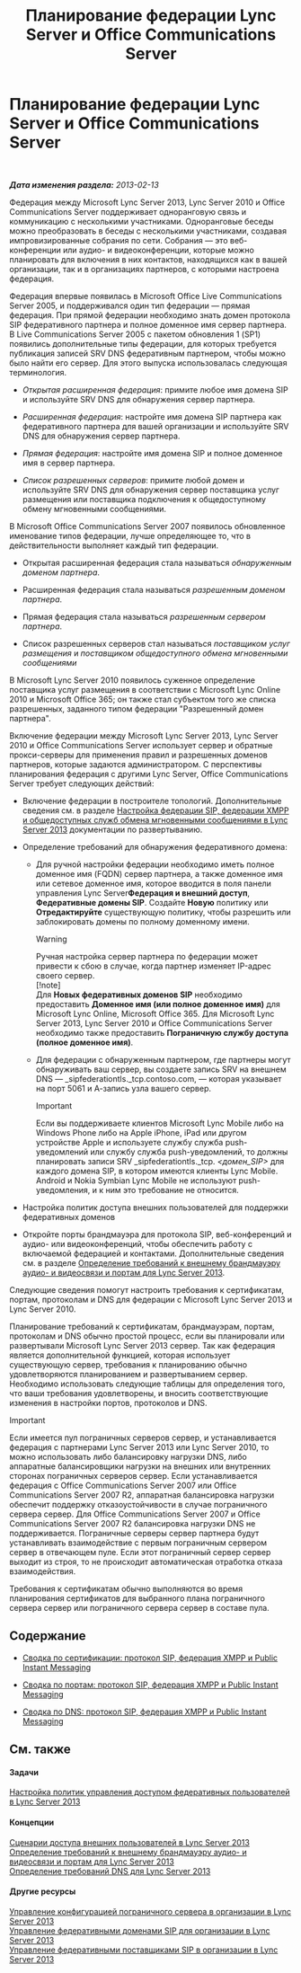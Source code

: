 ﻿---
title: Планирование федерации Lync Server и Office Communications Server
TOCTitle: Планирование федерации Lync Server и Office Communications Server
ms:assetid: c9eaf06b-054f-41a4-ad0c-499400d6c4c7
ms:mtpsurl: https://technet.microsoft.com/ru-ru/library/JJ205335(v=OCS.15)
ms:contentKeyID: 49311176
ms.date: 05/19/2016
mtps_version: v=OCS.15
ms.translationtype: HT
---

# Планирование федерации Lync Server и Office Communications Server

 

_**Дата изменения раздела:** 2013-02-13_

Федерация между Microsoft Lync Server 2013, Lync Server 2010 и Office Communications Server поддерживает одноранговую связь и коммуникацию с несколькими участниками. Одноранговые беседы можно преобразовать в беседы с несколькими участниками, создавая импровизированные собрания по сети. Собрания — это веб-конференции или аудио- и видеоконференции, которые можно планировать для включения в них контактов, находящихся как в вашей организации, так и в организациях партнеров, с которыми настроена федерация.

Федерация впервые появилась в Microsoft Office Live Communications Server 2005, и поддерживался один тип федерации — прямая федерация. При прямой федерации необходимо знать домен протокола SIP федеративного партнера и полное доменное имя сервер партнера. В Live Communications Server 2005 с пакетом обновления 1 (SP1) появились дополнительные типы федерации, для которых требуется публикация записей SRV DNS федеративным партнером, чтобы можно было найти его сервер. Для этого выпуска использовалась следующая терминология.

  - *Открытая расширенная федерация*: примите любое имя домена SIP и используйте SRV DNS для обнаружения сервер партнера.

  - *Расширенная федерация*: настройте имя домена SIP партнера как федеративного партнера для вашей организации и используйте SRV DNS для обнаружения сервер партнера.

  - *Прямая федерация*: настройте имя домена SIP и полное доменное имя в сервер партнера.

  - *Список разрешенных серверов*: примите любой домен и используйте SRV DNS для обнаружения сервер поставщика услуг размещения или поставщика подключения к общедоступному обмену мгновенными сообщениями.

В Microsoft Office Communications Server 2007 появилось обновленное именование типов федерации, лучше определяющее то, что в действительности выполняет каждый тип федерации.

  - Открытая расширенная федерация стала называться *обнаруженным доменом партнера*.

  - Расширенная федерация стала называться *разрешенным доменом партнера*.

  - Прямая федерация стала называться *разрешенным сервером партнера*.

  - Список разрешенных серверов стал называться *поставщиком услуг размещения* и *поставщиком общедоступного обмена мгновенными сообщениями*

В Microsoft Lync Server 2010 появилось суженное определение поставщика услуг размещения в соответствии с Microsoft Lync Online 2010 и Microsoft Office 365; он также стал субъектом того же списка разрешенных, заданного типом федерации "Разрешенный домен партнера".

Включение федерации между Microsoft Lync Server 2013, Lync Server 2010 и Office Communications Server использует сервер и обратные прокси-серверы для применения правил и разрешенных доменов партнеров, которые задаются администратором. С перспективы планирования федерация с другими Lync Server, Office Communications Server требует следующих действий:

  - Включение федерации в построителе топологий. Дополнительные сведения см. в разделе [Настройка федерации SIP, федерации XMPP и общедоступных служб обмена мгновенными сообщениями в Lync Server 2013](lync-server-2013-configuring-sip-federation-xmpp-federation-and-public-instant-messaging.md) документации по развертыванию.

  - Определение требований для обнаружения федеративного домена:
    
      -   
        Для ручной настройки федерации необходимо иметь полное доменное имя (FQDN) сервер партнера, а также доменное имя или сетевое доменное имя, которое вводится в поля панели управления Lync Server**Федерация и внешний доступ**, **Федеративные домены SIP**. Создайте **Новую** политику или **Отредактируйте** существующую политику, чтобы разрешить или заблокировать домены по полному доменному имени.
        
        > [!warning]  
        > Ручная настройка сервер партнера по федерации может привести к сбою в случае, когда партнер изменяет IP-адрес своего сервер.        
        > [!note]  
        > Для <strong>Новых федеративных доменов SIP</strong> необходимо предоставить <strong>Доменное имя (или полное доменное имя)</strong> для Microsoft Lync Online, Microsoft Office 365. Для Microsoft Lync Server 2013, Lync Server 2010 и Office Communications Server необходимо также предоставить <strong>Пограничную службу доступа (полное доменное имя)</strong>.    
      -   
        Для федерации с обнаруженным партнером, где партнеры могут обнаруживать ваш сервер, вы создаете запись SRV на внешнем DNS — \_sipfederationtls.\_tcp.contoso.com, — которая указывает на порт 5061 и А-запись узла вашего сервер.
        
        > [!important]  
        > Если вы поддерживаете клиентов Microsoft Lync Mobile либо на Windows Phone либо на Apple iPhone, iPad или другом устройстве Apple и используете службу служба push-уведомлений или службу служба push-уведомлений, то должны планировать записи SRV _sipfederationtls._tcp. <em>&lt;домен_SIP&gt;</em> для каждого домена SIP, в котором имеются клиенты Lync Mobile. Android и Nokia Symbian Lync Mobile не используют push-уведомления, и к ним это требование не относится.

  - Настройка политик доступа внешних пользователей для поддержки федеративных доменов

  - Откройте порты брандмауэра для протокола SIP, веб-конференций и аудио- или видеоконференций, чтобы обеспечить работу с включаемой федерацией и контактами. Дополнительные сведения см. в разделе [Определение требований к внешнему брандмауэру аудио- и видеосвязи и портам для Lync Server 2013](lync-server-2013-determine-external-a-v-firewall-and-port-requirements.md).

Следующие сведения помогут настроить требования к сертификатам, портам, протоколам и DNS для федерации с Microsoft Lync Server 2013 и Lync Server 2010.

Планирование требований к сертификатам, брандмауэрам, портам, протоколам и DNS обычно простой процесс, если вы планировали или развертывали Microsoft Lync Server 2013 сервер. Так как федерация является дополнительной функцией, которая использует существующую сервер, требования к планированию обычно удовлетворяются планированием и развертыванием сервер. Необходимо использовать следующие таблицы для определения того, что ваши требования удовлетворены, и вносить соответствующие изменения в настройки портов, протоколов и DNS.

> [!important]  
> Если имеется пул пограничных серверов сервер, и устанавливается федерация с партнерами Lync Server 2013 или Lync Server 2010, то можно использовать либо балансировку нагрузки DNS, либо аппаратные балансировщики нагрузки на внешних или внутренних сторонах пограничных серверов сервер. Если устанавливается федерация с Office Communications Server 2007 или Office Communications Server 2007 R2, аппаратная балансировка нагрузки обеспечит поддержку отказоустойчивости в случае пограничного сервера сервер. Для Office Communications Server 2007 и Office Communications Server 2007 R2 балансировка нагрузки DNS не поддерживается. Пограничные серверы сервер партнера будут устанавливать взаимодействие с первым пограничным сервером сервер в отвечающем пуле. Если этот пограничный сервер сервер выходит из строя, то не происходит автоматическая отработка отказа взаимодействия.

Требования к сертификатам обычно выполняются во время планирования сертификатов для выбранного плана пограничного сервера сервер или пограничного сервера сервер в составе пула.

## Содержание

  - [Сводка по сертификации: протокол SIP, федерация XMPP и Public Instant Messaging](lync-server-2013-certificate-summary-sip-xmpp-federation-and-public-instant-messaging.md)

  - [Сводка по портам: протокол SIP, федерация XMPP и Public Instant Messaging](lync-server-2013-port-summary-sip-xmpp-federation-and-public-instant-messaging.md)

  - [Сводка по DNS: протокол SIP, федерация XMPP и Public Instant Messaging](lync-server-2013-dns-summary-sip-xmpp-federation-and-public-instant-messaging.md)

## См. также

#### Задачи

[Настройка политик управления доступом федеративных пользователей в Lync Server 2013](lync-server-2013-configure-policies-to-control-federated-user-access.md)  

#### Концепции

[Сценарии доступа внешних пользователей в Lync Server 2013](lync-server-2013-scenarios-for-external-user-access.md)  
[Определение требований к внешнему брандмауэру аудио- и видеосвязи и портам для Lync Server 2013](lync-server-2013-determine-external-a-v-firewall-and-port-requirements.md)  
[Определение требований DNS для Lync Server 2013](lync-server-2013-determine-dns-requirements.md)  

#### Другие ресурсы

[Управление конфигурацией пограничного сервера в организации в Lync Server 2013](lync-server-2013-manage-access-edge-configuration-for-your-organization.md)  
[Управление федеративными доменами SIP для организации в Lync Server 2013](lync-server-2013-manage-sip-federated-domains-for-your-organization.md)  
[Управление федеративными поставщиками SIP в организации в Lync Server 2013](lync-server-2013-manage-sip-federated-providers-for-your-organization.md)

